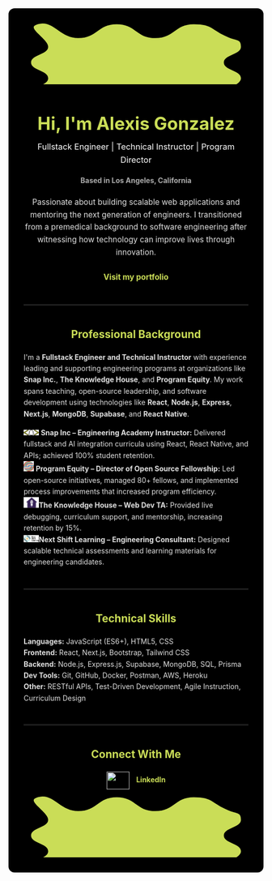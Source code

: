 <div style="font-family: 'Inter', sans-serif; background-color: #000; color: #e0e0e0; padding: 30px; border-radius: 12px; line-height: 1.6;">
<div style="width: 100%; height: 120px; overflow: hidden; border-radius: 12px;">
  <svg
    xmlns="http://www.w3.org/2000/svg"
    viewBox="0 0 592 264"
    fill="none"
    width="600"
    height="250"
  >
    <path
      d="M578.652 259.829C530.069 279.572 513.45 222.814 459.093 222.814C404.736 222.814 404.736 261.908 350.357 261.908C295.978 261.908 296 222.814 241.621 222.814C187.242 222.814 187.264 261.908 132.885 261.908C78.506 261.908 83.5553 244.583 34.972 224.893C10.6036 214.995 0 220.291 0 198.238C0 176.185 48.2979 176.168 48.2979 154.097C48.2979 132.027 0 132.027 0 109.938C0 87.8502 48.2979 87.8679 48.2979 65.7975C48.2979 43.727 -10.9768 14.0687 13.3258 4.17072C61.9091 -15.5719 78.5279 41.1858 132.885 41.1858C187.242 41.1858 187.264 2.09162 241.621 2.09162C295.978 2.09162 295.978 41.1858 350.357 41.1858C404.736 41.1858 404.736 2.09162 459.093 2.09162C513.45 2.09162 508.423 19.3819 557.028 39.1068C581.396 49.0047 592 43.7092 592 65.7619C592 87.8146 543.702 87.8324 543.702 109.903C543.702 131.973 592 131.991 592 154.062C592 176.132 536.94 182.618 544.69 203.818C556.479 235.928 603.043 249.914 578.652 259.829Z"
      fill="#CADD57"
    />
  </svg>
</div>

  <h1 align="center" style="color: #CADD57; font-size: 2.5em; margin-bottom: 0;"> Hi, I'm Alexis Gonzalez</h1>
  <h3 align="center" style="color: #ffffff; font-weight: 400; margin-top: 5px;">Fullstack Engineer | Technical Instructor | Program Director</h3>
  <h4 align="center" style="color: #aaaaaa; margin-top: 5px;">Based in Los Angeles, California</h4>

  <p align="center" style="max-width: 700px; margin: 20px auto; font-size: 1.1em;">
    Passionate about building scalable web applications and mentoring the next generation of engineers.  
    I transitioned from a premedical background to software engineering after witnessing how technology can improve lives through innovation.  
    <br/><br/>
    <a href="https://vercel-react-app-black.vercel.app/" style="color: #CADD57; text-decoration: none; font-weight: bold;"> Visit my portfolio</a>
  </p>

  <hr style="border: 1px solid #222; margin: 40px 0;" />

  <h2 align="center" style="color: #CADD57;"> Professional Background</h2>

  <p>
    I'm a <strong>Fullstack Engineer and Technical Instructor</strong> with experience leading and supporting engineering programs at organizations like 
    <strong>Snap Inc.</strong>, <strong>The Knowledge House</strong>, and <strong>Program Equity</strong>.  
    My work spans teaching, open-source leadership, and software development using technologies like 
    <strong>React</strong>, <strong>Node.js</strong>, <strong>Express</strong>, <strong>Next.js</strong>, <strong>MongoDB</strong>, <strong>Supabase</strong>, and <strong>React Native</strong>.
  </p>

  <ul style="margin-top: 15px; list-style: none; padding: 0;">
    <li><img width="30" src="./images/SEA Logomark.png"/> <strong>Snap Inc – Engineering Academy Instructor:</strong> Delivered fullstack and AI integration curricula using React, React Native, and APIs; achieved 100% student retention.</li>
    <li><img width="20" src="./images/pe_Logo.png"/> <strong>Program Equity – Director of Open Source Fellowship:</strong> Led open-source initiatives, managed 80+ fellows, and implemented process improvements that increased program efficiency.</li>
    <li><img width="30" src="./images/tkh_logo.png"/><strong>The Knowledge House – Web Dev TA:</strong> Provided live debugging, curriculum support, and mentorship, increasing retention by 15%.</li>
    <li><img width="30" src="./images/nsl_logo.png"/><strong>Next Shift Learning – Engineering Consultant:</strong> Designed scalable technical assessments and learning materials for engineering candidates.</li>
  </ul>

  <hr style="border: 1px solid #222; margin: 40px 0;" />

  <h2 align="center" style="color: #CADD57;"> Technical Skills</h2>
  <p>
    <strong>Languages:</strong> JavaScript (ES6+), HTML5, CSS<br/>
    <strong>Frontend:</strong> React, Next.js, Bootstrap, Tailwind CSS<br/>
    <strong>Backend:</strong> Node.js, Express.js, Supabase, MongoDB, SQL, Prisma<br/>
    <strong>Dev Tools:</strong> Git, GitHub, Docker, Postman, AWS, Heroku<br/>
    <strong>Other:</strong> RESTful APIs, Test-Driven Development, Agile Instruction, Curriculum Design
  </p>

  <!-- <p align="left" style="margin-top: 20px;">
    <a href="https://reactjs.org/" target="_blank"><img src="https://raw.githubusercontent.com/devicons/devicon/master/icons/react/react-original-wordmark.svg" width="40" height="40" style="margin-right: 10px;"/></a>
    <a href="https://nodejs.org" target="_blank"><img src="https://raw.githubusercontent.com/devicons/devicon/master/icons/nodejs/nodejs-original-wordmark.svg" width="40" height="40" style="margin-right: 10px;"/></a>
    <a href="https://expressjs.com" target="_blank"><img src="https://raw.githubusercontent.com/devicons/devicon/master/icons/express/express-original-wordmark.svg" width="40" height="40" style="margin-right: 10px; background-color: white; border-radius: 6px;"/></a>
    <a href="https://www.mongodb.com/" target="_blank"><img src="https://raw.githubusercontent.com/devicons/devicon/master/icons/mongodb/mongodb-original-wordmark.svg" width="40" height="40" style="margin-right: 10px;"/></a>
    <a href="https://nextjs.org/" target="_blank"><img src="https://cdn.worldvectorlogo.com/logos/nextjs-2.svg" width="40" height="40" style="margin-right: 10px; background-color: white; border-radius: 6px;"/></a>
    <a href="https://aws.amazon.com" target="_blank"><img src="https://raw.githubusercontent.com/devicons/devicon/master/icons/amazonwebservices/amazonwebservices-original-wordmark.svg" width="40" height="40" style="margin-right: 10px;"/></a>
    <a href="https://graphql.org" target="_blank"><img src="https://www.vectorlogo.zone/logos/graphql/graphql-icon.svg" width="40" height="40" style="margin-right: 10px;"/></a>
    <a href="https://postman.com" target="_blank"><img src="https://www.vectorlogo.zone/logos/getpostman/getpostman-icon.svg" width="40" height="40" style="margin-right: 10px;"/></a>
    <a href="https://www.docker.com/" target="_blank"><img src="https://raw.githubusercontent.com/devicons/devicon/master/icons/docker/docker-original-wordmark.svg" width="40" height="40" style="margin-right: 10px;"/></a>
    <a href="https://git-scm.com/" target="_blank"><img src="https://www.vectorlogo.zone/logos/git-scm/git-scm-icon.svg" width="40" height="40"/></a>
  </p> -->

  <hr style="border: 1px solid #222; margin: 40px 0;" />

  <h2 align="center" style="color: #CADD57;"> Connect With Me</h2>
  <p align="center">
    <a href="https://www.linkedin.com/in/alexis-gonzalez-866801125" target="_blank" style="text-decoration: none;">
      <img src="https://raw.githubusercontent.com/rahuldkjain/github-profile-readme-generator/master/src/images/icons/Social/linked-in-alt.svg" height="35" width="45" style="vertical-align: middle;"/>
      <span style="color: #CADD57; font-weight: bold; margin-left: 10px;">LinkedIn</span>
    </a>
  </p>
<div style="width: 100%; height: 120px; overflow: hidden; border-radius: 12px;">
  <svg
    xmlns="http://www.w3.org/2000/svg"
    viewBox="0 0 592 264"
    fill="none"
    width="600"
    height="250"
  >
    <path
      d="M578.652 259.829C530.069 279.572 513.45 222.814 459.093 222.814C404.736 222.814 404.736 261.908 350.357 261.908C295.978 261.908 296 222.814 241.621 222.814C187.242 222.814 187.264 261.908 132.885 261.908C78.506 261.908 83.5553 244.583 34.972 224.893C10.6036 214.995 0 220.291 0 198.238C0 176.185 48.2979 176.168 48.2979 154.097C48.2979 132.027 0 132.027 0 109.938C0 87.8502 48.2979 87.8679 48.2979 65.7975C48.2979 43.727 -10.9768 14.0687 13.3258 4.17072C61.9091 -15.5719 78.5279 41.1858 132.885 41.1858C187.242 41.1858 187.264 2.09162 241.621 2.09162C295.978 2.09162 295.978 41.1858 350.357 41.1858C404.736 41.1858 404.736 2.09162 459.093 2.09162C513.45 2.09162 508.423 19.3819 557.028 39.1068C581.396 49.0047 592 43.7092 592 65.7619C592 87.8146 543.702 87.8324 543.702 109.903C543.702 131.973 592 131.991 592 154.062C592 176.132 536.94 182.618 544.69 203.818C556.479 235.928 603.043 249.914 578.652 259.829Z"
      fill="#CADD57"
    />
  </svg>
</div>

</div>
